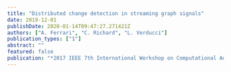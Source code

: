 ```yaml
---
title: "Distributed change detection in streaming graph signals"
date: 2019-12-01
publishDate: 2020-01-14T09:47:27.271421Z
authors: ["A. Ferrari", "C. Richard", "L. Verducci"]
publication_types: ["1"]
abstract: ""
featured: false
publication: "*2017 IEEE 7th International Workshop on Computational Advances in Multi-Sensor Adaptive Processing (CAMSAP)*"
---
```


